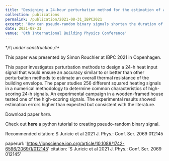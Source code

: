 ```yaml
---
title: "Designing a 24-hour perturbation method for the estimation of a building heat transfer coefficient"
collection: publications
permalink: /publication/2021-08-31_IBPC2021
excerpt: 'How can pseudo-random binary signals shorten the duration of an HTC estimation test ? \br Work presented at IBPC Copenhagen (2021)'
date: 2021-08-31
venue: '8th International Building Physics Conference'
---
```


**/!\ under construction /!\**

This paper was presented by Simon Rouchier at IBPC 2021 in Copenhagen.

This paper investigates perturbation methods to design a 24-h heat input signal that would ensure an accuracy similar to or better than other perturbation methods to estimate an overall thermal resistance of the building envelope.
The paper studies 256 different squared heating signals in a numerical methodology to determine common characteristics of high-scoring 24-h signals.
An experimental campaign in a wooden-framed house tested one of the high-scoring signals.
The experimental results showed estimation errors higher than expected but consistent with the literature.

Download paper *here*.

Check out **here** a python tutorial to creating pseudo-random binary signal.

Recommended citation: S Juricic et al 2021 J. Phys.: Conf. Ser. 2069 012145

paperurl: 'https://iopscience.iop.org/article/10.1088/1742-6596/2069/1/012145'
citation: 'S Juricic et al 2021 J. Phys.: Conf. Ser. 2069 012145'
